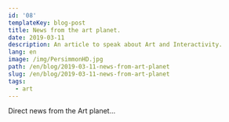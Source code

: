 ```yaml
---
id: '08'
templateKey: blog-post
title: News from the art planet.
date: 2019-03-11
description: An article to speak about Art and Interactivity.
lang: en
image: /img/PersimmonHD.jpg
path: /en/blog/2019-03-11-news-from-art-planet
slug: /en/blog/2019-03-11-news-from-art-planet
tags:
  - art
---
```

Direct news from the Art planet...
